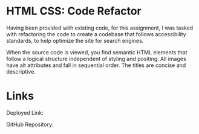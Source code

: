 # HTML CSS: Code Refactor 

Having been provided with existing code, for this assignment, I was tasked with refactoring the code to create a codebase that follows accessibility standards, to help optimize the site for search engines. 

When the source code is viewed, you find semantic HTML elements that follow a logical structure independent of styling and positing. All images have alt attributes and fall in sequential order. The titles are concise and descriptive. 





# Links

Deployed Link:

GitHub Repository: 